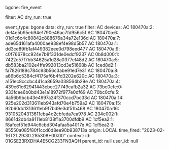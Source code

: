 bgone: fire_event

filter: AC
dry_run: true


event_type: bgone
data:
  dry_run: true
  filter: AC
  devices:
    AC 180470a:2: def4e5b95eb94e1790e46ac7fd956c5f
    AC 180470a:6: 01d1c6c4c80842c888676a34a72e136d
    AC 180470a:7: ade65d161afa4000ae938ef4e98d5b57
    AC 180470a:1: dd3ce89fb1af449382eee0d798eed477
    AC 180470a:9: c0f76678cc924e7b8f331de0edcf9237
    AC 0b8d000:1: 7422c57f7bb34625a1d28a0377ef48d2
    AC 180470a:5: db583ba2102e4ffe992013cd3e51668b
    AC 1ced8d2:1: fa7826189c784c93b56c3abe91ed7e31
    AC 180470a:8: a66b6c5384cf4175af6b4fd3202e620c
    AC 180470a:3: a151ec8cccbc441ca8659a038564b29e
    AC 180470a:4: 439e61c62941443cbec27749cafb2a32
    AC 73bc0cfe:0: 933fcee6b0bd43e1a18972f977e0df69
    AC 70bc0cfe:5: 4a56b9bcb43e4997a24f370ccd7bc33d
    AC 180470a:14: 925e202d313611eb943afd70e4b759a2
    AC 180470a:15: 92b60dc1313611eb9f7bd9e3df51b468
    AC 180470a:16: 93105204313611eba4d2cbfeda7ea978
    AC 234c002:1: 8661d2db4a9111eb8138f1a3700dfdb9
    AC 1cf5ea2:1: f8afcef51e944c6cbd304afaa5a4017e
    AC 1cf5ea2:3: 85550a085f80f1ccd6d8ee90b938713a
origin: LOCAL
time_fired: "2023-02-16T21:29:30.285308+00:00"
context:
  id: 01GSE23RXDHA4E5CG233FN3AQH
  parent_id: null
  user_id: null